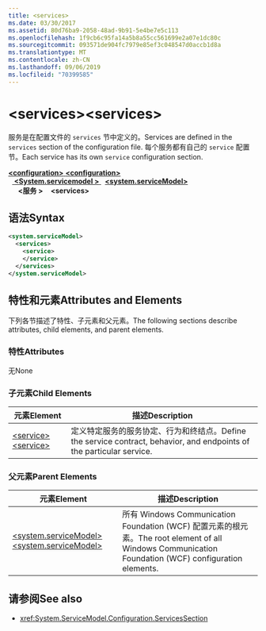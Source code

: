 ```yaml
---
title: <services>
ms.date: 03/30/2017
ms.assetid: 80d76ba9-2058-48ad-9b91-5e4be7e5c113
ms.openlocfilehash: 1f9cb6c95fa14a5b8a55cc561699e2a07e1dc80c
ms.sourcegitcommit: 093571de904fc7979e85ef3c048547d0accb1d8a
ms.translationtype: MT
ms.contentlocale: zh-CN
ms.lasthandoff: 09/06/2019
ms.locfileid: "70399585"
---
```

# <a name="services"></a><span data-ttu-id="5dbe8-101">\<services></span><span class="sxs-lookup"><span data-stu-id="5dbe8-101">\<services></span></span>
<span data-ttu-id="5dbe8-102">服务是在配置文件的 `services` 节中定义的。</span><span class="sxs-lookup"><span data-stu-id="5dbe8-102">Services are defined in the `services` section of the configuration file.</span></span> <span data-ttu-id="5dbe8-103">每个服务都有自己的 `service` 配置节。</span><span class="sxs-lookup"><span data-stu-id="5dbe8-103">Each service has its own `service` configuration section.</span></span>  
  
<span data-ttu-id="5dbe8-104">[ **\<configuration>** ](../configuration-element.md)</span><span class="sxs-lookup"><span data-stu-id="5dbe8-104">[**\<configuration>**](../configuration-element.md)</span></span>\
<span data-ttu-id="5dbe8-105">&nbsp;&nbsp;[ **\<System.servicemodel >** ](system-servicemodel.md)</span><span class="sxs-lookup"><span data-stu-id="5dbe8-105">&nbsp;&nbsp;[**\<system.serviceModel>**](system-servicemodel.md)</span></span>\
<span data-ttu-id="5dbe8-106">&nbsp;&nbsp;&nbsp;&nbsp; **\<服务 >**</span><span class="sxs-lookup"><span data-stu-id="5dbe8-106">&nbsp;&nbsp;&nbsp;&nbsp;**\<services>**</span></span>  
## <a name="syntax"></a><span data-ttu-id="5dbe8-107">语法</span><span class="sxs-lookup"><span data-stu-id="5dbe8-107">Syntax</span></span>  
  
```xml  
<system.serviceModel>
  <services>
    <service>
    </service>
  </services>
</system.serviceModel>
```  
  
## <a name="attributes-and-elements"></a><span data-ttu-id="5dbe8-108">特性和元素</span><span class="sxs-lookup"><span data-stu-id="5dbe8-108">Attributes and Elements</span></span>  
 <span data-ttu-id="5dbe8-109">下列各节描述了特性、子元素和父元素。</span><span class="sxs-lookup"><span data-stu-id="5dbe8-109">The following sections describe attributes, child elements, and parent elements.</span></span>  
  
### <a name="attributes"></a><span data-ttu-id="5dbe8-110">特性</span><span class="sxs-lookup"><span data-stu-id="5dbe8-110">Attributes</span></span>  
 <span data-ttu-id="5dbe8-111">无</span><span class="sxs-lookup"><span data-stu-id="5dbe8-111">None</span></span>  
  
### <a name="child-elements"></a><span data-ttu-id="5dbe8-112">子元素</span><span class="sxs-lookup"><span data-stu-id="5dbe8-112">Child Elements</span></span>  
  
|<span data-ttu-id="5dbe8-113">元素</span><span class="sxs-lookup"><span data-stu-id="5dbe8-113">Element</span></span>|<span data-ttu-id="5dbe8-114">描述</span><span class="sxs-lookup"><span data-stu-id="5dbe8-114">Description</span></span>|  
|-------------|-----------------|  
|[<span data-ttu-id="5dbe8-115">\<service></span><span class="sxs-lookup"><span data-stu-id="5dbe8-115">\<service></span></span>](service.md)|<span data-ttu-id="5dbe8-116">定义特定服务的服务协定、行为和终结点。</span><span class="sxs-lookup"><span data-stu-id="5dbe8-116">Define the service contract, behavior, and endpoints of the particular service.</span></span>|  
  
### <a name="parent-elements"></a><span data-ttu-id="5dbe8-117">父元素</span><span class="sxs-lookup"><span data-stu-id="5dbe8-117">Parent Elements</span></span>  
  
|<span data-ttu-id="5dbe8-118">元素</span><span class="sxs-lookup"><span data-stu-id="5dbe8-118">Element</span></span>|<span data-ttu-id="5dbe8-119">描述</span><span class="sxs-lookup"><span data-stu-id="5dbe8-119">Description</span></span>|  
|-------------|-----------------|  
|[<span data-ttu-id="5dbe8-120">\<system.serviceModel></span><span class="sxs-lookup"><span data-stu-id="5dbe8-120">\<system.serviceModel></span></span>](system-servicemodel.md)|<span data-ttu-id="5dbe8-121">所有 Windows Communication Foundation (WCF) 配置元素的根元素。</span><span class="sxs-lookup"><span data-stu-id="5dbe8-121">The root element of all Windows Communication Foundation (WCF) configuration elements.</span></span>|  
  
## <a name="see-also"></a><span data-ttu-id="5dbe8-122">请参阅</span><span class="sxs-lookup"><span data-stu-id="5dbe8-122">See also</span></span>

- <xref:System.ServiceModel.Configuration.ServicesSection>
